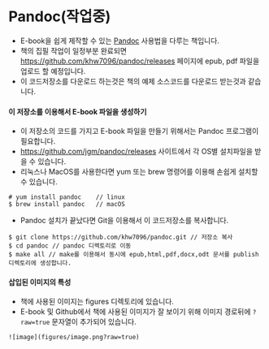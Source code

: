 # Pandoc(작업중)
- E-book을 쉽게 제작할 수 있는 [Pandoc](http://www.pandoc.org) 사용법을 다루는 책입니다.
- 책의 집필 작업이 일정부분 완료되면 https://github.com/khw7096/pandoc/releases 페이지에 epub, pdf 파일을 업로드 할 예정입니다.
- 이 코드저장소를 다운로드 하는것은 책의 예제 소스코드를 다운로드 받는것과 같습니다.

#### 이 저장소를 이용해서 E-book 파일을 생성하기
- 이 저장소의 코드를 가지고 E-book 파일을 만들기 위해서는 Pandoc 프로그램이 필요합니다.
- https://github.com/jgm/pandoc/releases 사이트에서 각 OS별 설치파일을 받을 수 있습니다.
- 리눅스나 MacOS를 사용한다면 yum 또는 brew 명령어를 이용해 손쉽게 설치할 수 있습니다.
```
# yum install pandoc    // linux
$ brew install pandoc   // macOS
```

- Pandoc 설치가 끝났다면 Git을 이용해서 이 코드저장소를 복사합니다.
```
$ git clone https://github.com/khw7096/pandoc.git // 저장소 복사
$ cd pandoc // pandoc 디렉토리로 이동
$ make all // make를 이용해서 동시에 epub,html,pdf,docx,odt 문서를 publish 디렉토리에 생성합니다.
```

#### 삽입된 이미지의 특성
- 책에 사용된 이미지는 figures 디렉토리에 있습니다.
- E-book 및 Github에서 책에 사용된 이미지가 잘 보이기 위해 이미지 경로뒤에 `?raw=true` 문자열이 추가되어 있습니다.
```
![image](figures/image.png?raw=true)
```
